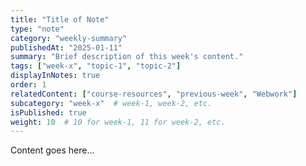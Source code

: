 ```yaml
---
title: "Title of Note"
type: "note"
category: "weekly-summary"
publishedAt: "2025-01-11"
summary: "Brief description of this week's content."
tags: ["week-x", "topic-1", "topic-2"]
displayInNotes: true
order: 1
relatedContent: ["course-resources", "previous-week", "Webwork"]
subcategory: "week-x"  # week-1, week-2, etc.
isPublished: true
weight: 10  # 10 for week-1, 11 for week-2, etc.
---
```


Content goes here... 